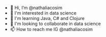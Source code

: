 - 👋 Hi, I’m @nathaliacosim
- 👀 I'm interested in data science
- 🌱 I'm learning Java, C# and Clojure
- 💞️ I'm looking to collaborate in data science
- 📫 How to reach me IG @nathaliacosim

<!---
nathaliacosim/nathaliacosim is a ✨ special ✨ repository because its `README.md` (this file) appears on your GitHub profile.
You can click the Preview link to take a look at your changes.
--->

